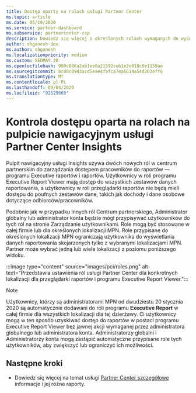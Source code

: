 ```yaml
---
title: Dostęp oparty na rolach usługi Partner Center
ms.topic: article
ms.date: 05/19/2020
ms.service: partner-dashboard
ms.subservice: partnercenter-csp
description: Dowiedz się więcej o określonych rolach wymaganych do wyświetlenia raportów usługi Partner Center Insights. Obejmują one role programu Executive Report Viewer i Report Viewer.
author: shganesh-dev
ms.author: shganesh
ms.localizationpriority: medium
ms.custom: SEOMAY.20
ms.openlocfilehash: 980c086a2ab1ee0a21592ceb1e2e018c0e1159ae
ms.sourcegitcommit: bcd0c09d3acd5eae4fbfca7ea6614a54d203eff6
ms.translationtype: MT
ms.contentlocale: pl-PL
ms.lasthandoff: 09/04/2020
ms.locfileid: "92529669"
---
```

# <a name="role-based-access-control-to-the-partner-center-insights-dashboard"></a>Kontrola dostępu oparta na rolach na pulpicie nawigacyjnym usługi Partner Center Insights

Pulpit nawigacyjny usługi Insights używa dwóch nowych ról w centrum partnerskim do zarządzania dostępem pracowników do raportów — programu Executive raportów i raportów.  Użytkownicy w roli programu Executive Report Viewer mają dostęp do wszystkich zestawów danych raportowania, a użytkownicy w roli przeglądarki raportów nie będą mieli dostępu do poufnych zestawów dane, takich jak dochody i dane osobowe dotyczące odbiorców/pracowników.  

Podobnie jak w przypadku innych ról Centrum partnerskiego, Administrator globalny lub administrator konta będzie mógł przypisywać użytkowników do tych ról na stronie Zarządzanie użytkownikami. Role mogą być stosowane w całej firmie lub dla określonych lokalizacji MPN. Role przypisane do określonych lokalizacji MPN ograniczają użytkownika do wyświetlania danych raportowania skojarzonych tylko z wybranymi lokalizacjami MPN. Partner może wybrać jedną lub wiele lokalizacji z poziomu poniższego widoku.

:::image type="content" source="images/pci/roles.png" alt-text="Przedstawia ustawienia ról usługi Partner Center dla konkretnych lokalizacji dla przeglądarki raportów i programu Executive Report Viewer.":::

>[!Note]
> Użytkownicy, którzy są administratorami MPN od dwudziestu 20 stycznia 2020 są automatycznie dodawani do roli programu **Executive Report** w całej firmie dla wszystkich lokalizacji dla tej dzierżawy. Ci użytkownicy mogą w ten sposób uzyskiwać dostęp do raportów w postaci programu Executive Report Viewer bez jawnej akcji wymaganej przez administratora globalnego lub administratora konta. Administratorzy globalni i Administratorzy konta mogą zastąpić automatyczne przypisane role tych użytkowników, aby zwiększyć lub ograniczyć ich możliwości.

## <a name="next-steps"></a>Następne kroki

- Dowiedz się więcej na temat usługi [Partner Center szczegółowe](partner-center-insights.md) informacje i jej różne raporty.
